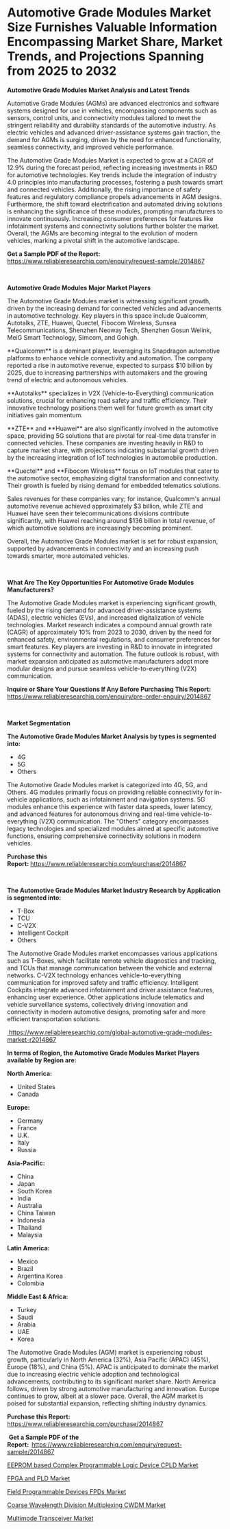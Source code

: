 <p><h1>Automotive Grade Modules Market Size Furnishes Valuable Information Encompassing Market Share, Market Trends, and Projections Spanning from 2025 to 2032</h1></p><p><strong>Automotive Grade Modules Market Analysis and Latest Trends</strong></p>
<p><p>Automotive Grade Modules (AGMs) are advanced electronics and software systems designed for use in vehicles, encompassing components such as sensors, control units, and connectivity modules tailored to meet the stringent reliability and durability standards of the automotive industry. As electric vehicles and advanced driver-assistance systems gain traction, the demand for AGMs is surging, driven by the need for enhanced functionality, seamless connectivity, and improved vehicle performance.</p><p>The Automotive Grade Modules Market is expected to grow at a CAGR of 12.9% during the forecast period, reflecting increasing investments in R&D for automotive technologies. Key trends include the integration of industry 4.0 principles into manufacturing processes, fostering a push towards smart and connected vehicles. Additionally, the rising importance of safety features and regulatory compliance propels advancements in AGM designs. Furthermore, the shift toward electrification and automated driving solutions is enhancing the significance of these modules, prompting manufacturers to innovate continuously. Increasing consumer preferences for features like infotainment systems and connectivity solutions further bolster the market. Overall, the AGMs are becoming integral to the evolution of modern vehicles, marking a pivotal shift in the automotive landscape.</p></p>
<p><strong>Get a Sample PDF of the Report:&nbsp;</strong> <a href="https://www.reliableresearchiq.com/enquiry/request-sample/2014867?utm_campaign=1088&utm_medium=2&utm_source=Github&utm_content=ia&utm_term=29032025&utm_id=automotive-grade-modules">https://www.reliableresearchiq.com/enquiry/request-sample/2014867</a></p>
<p>&nbsp;</p>
<p><strong>Automotive Grade Modules Major Market Players</strong></p>
<p><p>The Automotive Grade Modules market is witnessing significant growth, driven by the increasing demand for connected vehicles and advancements in automotive technology. Key players in this space include Qualcomm, Autotalks, ZTE, Huawei, Quectel, Fibocom Wireless, Sunsea Telecommunications, Shenzhen Neoway Tech, Shenzhen Gosun Welink, MeiG Smart Technology, Simcom, and Gohigh.</p><p>**Qualcomm** is a dominant player, leveraging its Snapdragon automotive platforms to enhance vehicle connectivity and automation. The company reported a rise in automotive revenue, expected to surpass $10 billion by 2025, due to increasing partnerships with automakers and the growing trend of electric and autonomous vehicles.</p><p>**Autotalks** specializes in V2X (Vehicle-to-Everything) communication solutions, crucial for enhancing road safety and traffic efficiency. Their innovative technology positions them well for future growth as smart city initiatives gain momentum. </p><p>**ZTE** and **Huawei** are also significantly involved in the automotive space, providing 5G solutions that are pivotal for real-time data transfer in connected vehicles. These companies are investing heavily in R&D to capture market share, with projections indicating substantial growth driven by the increasing integration of IoT technologies in automobile production.</p><p>**Quectel** and **Fibocom Wireless** focus on IoT modules that cater to the automotive sector, emphasizing digital transformation and connectivity. Their growth is fueled by rising demand for embedded telematics solutions. </p><p>Sales revenues for these companies vary; for instance, Qualcomm's annual automotive revenue achieved approximately $3 billion, while ZTE and Huawei have seen their telecommunications divisions contribute significantly, with Huawei reaching around $136 billion in total revenue, of which automotive solutions are increasingly becoming prominent. </p><p>Overall, the Automotive Grade Modules market is set for robust expansion, supported by advancements in connectivity and an increasing push towards smarter, more automated vehicles.</p></p>
<p>&nbsp;</p>
<p><strong>What Are The Key Opportunities For Automotive Grade Modules Manufacturers?</strong></p>
<p><p>The Automotive Grade Modules market is experiencing significant growth, fueled by the rising demand for advanced driver-assistance systems (ADAS), electric vehicles (EVs), and increased digitalization of vehicle technologies. Market research indicates a compound annual growth rate (CAGR) of approximately 10% from 2023 to 2030, driven by the need for enhanced safety, environmental regulations, and consumer preferences for smart features. Key players are investing in R&D to innovate in integrated systems for connectivity and automation. The future outlook is robust, with market expansion anticipated as automotive manufacturers adopt more modular designs and pursue seamless vehicle-to-everything (V2X) communication.</p></p>
<p><strong>Inquire or Share Your Questions If Any Before Purchasing This Report:</strong> <a href="https://www.reliableresearchiq.com/enquiry/pre-order-enquiry/2014867?utm_campaign=1088&utm_medium=2&utm_source=Github&utm_content=ia&utm_term=29032025&utm_id=automotive-grade-modules">https://www.reliableresearchiq.com/enquiry/pre-order-enquiry/2014867</a></p>
<p>&nbsp;</p>
<p><strong>Market Segmentation</strong></p>
<p><strong>The Automotive Grade Modules Market Analysis by types is segmented into:</strong></p>
<p><ul><li>4G</li><li>5G</li><li>Others</li></ul></p>
<p><p>The Automotive Grade Modules market is categorized into 4G, 5G, and Others. 4G modules primarily focus on providing reliable connectivity for in-vehicle applications, such as infotainment and navigation systems. 5G modules enhance this experience with faster data speeds, lower latency, and advanced features for autonomous driving and real-time vehicle-to-everything (V2X) communication. The "Others" category encompasses legacy technologies and specialized modules aimed at specific automotive functions, ensuring comprehensive connectivity solutions in modern vehicles.</p></p>
<p><strong>Purchase this Report:&nbsp;</strong><a href="https://www.reliableresearchiq.com/purchase/2014867?utm_campaign=1088&utm_medium=2&utm_source=Github&utm_content=ia&utm_term=29032025&utm_id=automotive-grade-modules">https://www.reliableresearchiq.com/purchase/2014867</a></p>
<p>&nbsp;</p>
<p><strong>The Automotive Grade Modules Market Industry Research by Application is segmented into:</strong></p>
<p><ul><li>T-Box</li><li>TCU</li><li>C-V2X</li><li>Intelligent Cockpit</li><li>Others</li></ul></p>
<p><p>The Automotive Grade Modules market encompasses various applications such as T-Boxes, which facilitate remote vehicle diagnostics and tracking, and TCUs that manage communication between the vehicle and external networks. C-V2X technology enhances vehicle-to-everything communication for improved safety and traffic efficiency. Intelligent Cockpits integrate advanced infotainment and driver assistance features, enhancing user experience. Other applications include telematics and vehicle surveillance systems, collectively driving innovation and connectivity in modern automotive designs, promoting safer and more efficient transportation solutions.</p></p>
<p><a href="https://www.reliableresearchiq.com/global-automotive-grade-modules-market-r2014867?utm_campaign=1088&utm_medium=2&utm_source=Github&utm_content=ia&utm_term=29032025&utm_id=automotive-grade-modules">&nbsp;https://www.reliableresearchiq.com/global-automotive-grade-modules-market-r2014867</a></p>
<p><strong>In terms of Region, the Automotive Grade Modules Market Players available by Region are:</strong></p>
<p>
    <p> <strong> North America: </strong>
        <ul>
            <li>United States</li>
            <li>Canada</li>
        </ul>
        </p> 
    <p> <strong> Europe: </strong>
        <ul>
            <li>Germany</li>
            <li>France</li>
            <li>U.K.</li>
            <li>Italy</li>
            <li>Russia</li>
        </ul>
        </p> 
    <p> <strong> Asia-Pacific: </strong>
        <ul>
            <li>China</li>
            <li>Japan</li>
            <li>South Korea</li>
            <li>India</li>
            <li>Australia</li>
            <li>China Taiwan</li>
            <li>Indonesia</li>
            <li>Thailand</li>
            <li>Malaysia</li>
        </ul>
        </p> 
    <p> <strong> Latin America: </strong>
        <ul>
            <li>Mexico</li>
            <li>Brazil</li>
            <li>Argentina Korea</li>
            <li>Colombia</li>
        </ul>
        </p> 
    <p> <strong> Middle East & Africa: </strong>
        <ul>
            <li>Turkey</li>
            <li>Saudi</li>
            <li>Arabia</li>
            <li>UAE</li>
            <li>Korea</li>
        </ul>
    </p>
    </p>
<p><p>The Automotive Grade Modules (AGM) market is experiencing robust growth, particularly in North America (32%), Asia Pacific (APAC) (45%), Europe (18%), and China (5%). APAC is anticipated to dominate the market due to increasing electric vehicle adoption and technological advancements, contributing to its significant market share. North America follows, driven by strong automotive manufacturing and innovation. Europe continues to grow, albeit at a slower pace. Overall, the AGM market is poised for substantial expansion, reflecting shifting industry dynamics.</p></p>
<p><strong>Purchase this Report: </strong><a href="https://www.reliableresearchiq.com/purchase/2014867?utm_campaign=1088&utm_medium=2&utm_source=Github&utm_content=ia&utm_term=29032025&utm_id=automotive-grade-modules">https://www.reliableresearchiq.com/purchase/2014867</a></p>
<p>&nbsp;<strong>Get a Sample PDF of the Report:&nbsp;&nbsp;</strong><a href="https://www.reliableresearchiq.com/enquiry/request-sample/2014867?utm_campaign=1088&utm_medium=2&utm_source=Github&utm_content=ia&utm_term=29032025&utm_id=automotive-grade-modules">https://www.reliableresearchiq.com/enquiry/request-sample/2014867</a></p>
<p><strong></strong></p>
<p><p><a href="https://github.com/bauzolesco/Market-Research-Report-List-1/blob/main/eeprom-based-complex-programmable-logic-device-cpld-market.md?utm_campaign=1088&utm_medium=2&utm_source=Github&utm_content=ia&utm_term=29032025&utm_id=automotive-grade-modules">EEPROM based Complex Programmable Logic Device CPLD Market</a></p><p><a href="https://github.com/kuziaaring40/Market-Research-Report-List-1/blob/main/fpga-and-pld-market.md?utm_campaign=1088&utm_medium=2&utm_source=Github&utm_content=ia&utm_term=29032025&utm_id=automotive-grade-modules">FPGA and PLD Market</a></p><p><a href="https://github.com/hoganemken50/Market-Research-Report-List-1/blob/main/field-programmable-devices-fpds-market.md?utm_campaign=1088&utm_medium=2&utm_source=Github&utm_content=ia&utm_term=29032025&utm_id=automotive-grade-modules">Field Programmable Devices FPDs Market</a></p><p><a href="https://github.com/alablisepah/Market-Research-Report-List-1/blob/main/coarse-wavelength-division-multiplexing-cwdm-market.md?utm_campaign=1088&utm_medium=2&utm_source=Github&utm_content=ia&utm_term=29032025&utm_id=automotive-grade-modules">Coarse Wavelength Division Multiplexing CWDM Market</a></p><p><a href="https://github.com/keeniielokl/Market-Research-Report-List-1/blob/main/multimode-transceiver-market.md?utm_campaign=1088&utm_medium=2&utm_source=Github&utm_content=ia&utm_term=29032025&utm_id=automotive-grade-modules">Multimode Transceiver Market</a></p></p>